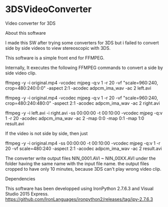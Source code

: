 # 3DSVideoConverter
Video converter for 3DS

About this software

I made this SW after trying some converters for 3DS but i failed to convert side by side videos to view stereoscopic with 3DS.

This software is a simple front end for FFMPEG.

Internally, It executes the following FFMPEG commands to convert a side by side video clip.

ffmpeg -y -i original.mp4 -vcodec mjpeg -q:v 1 -r 20 -vf "scale=960:240, crop=480:240:0:0" -aspect 2:1 -acodec adpcm_ima_wav -ac 2 left.avi

ffmpeg -y -i original.mp4 -vcodec mjpeg -q:v 1 -r 20 -vf "scale=960:240, crop=480:240:480:0" -aspect 2:1 -acodec adpcm_ima_wav -ac 2 right.avi

ffmpeg -y -i left.avi -i right.avi -ss 00:00:00 -t 00:10:00 -vcodec mjpeg  -q:v 1 -r 20 -acodec adpcm_ima_wav -ac 2 -map 0:0 -map 0:1 -map 1:0 result.avi

If the video is not  side by side, then just

ffmpeg -y -i original.mp4  -ss 00:00:00 -t 00:10:00 -vcodec mjpeg -q:v 1 -r 20  -vf scale=480:240 -aspect 2:1 -acodec adpcm_ima_wav -ac 2 result.avi

The converter write output files NIN_0001.AVI ~ NIN_00XX.AVI under the folder having the same name  with the input file name. the output files cropped to have only 10 minutes, because 3DS can't play wrong video clip.

Dependencies

This software has been developped using IronPython 2.7.6.3 and Visual Studio 2015 Express.
https://github.com/IronLanguages/ironpython2/releases/tag/ipy-2.7.6.3

  
